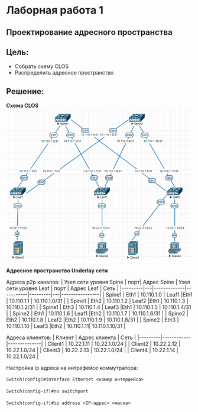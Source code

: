 # Лаборная работа 1
## **Проектирование адресного пространства**
## Цель:
* Собрать схему CLOS
* Распределить адресное пространство

 ## Решение:

 **Cхема CLOS**
 ![Схема](./images/lab1-1.PNG)
 
 **Адресное пространство Underlay сети**

 Адреса p2p каналов:
|  Узел сети уровня Spine | порт| Адрес Spine    | Узел сети уровня Leaf | порт | Адрес Leaf     | Сеть           |
|---------|---|-------------|-----------|---------|---|----------------|
| Spine1 | Eth1   | 10.110.1.0  | Leaf1 |Eth1    | 10.110.1.1 | 10.110.1.0/31  |
| Spine1 | Eth2   | 10.110.1.2  | Leaf2 |Eth1    | 10.110.1.3 | 10.110.1.2/31  |
| Spine1 | Eth3   | 10.110.1.4  | Leaf3 |Eth1    | 10.110.1.5 | 10.110.1.4/31  |
| Spine2 | Eth1   | 10.110.1.6  | Leaf1 |Eth2    | 10.110.1.7 | 10.110.1.6/31  |
| Spine2 | Eth2   | 10.110.1.8  | Leaf2 |Eth2    | 10.110.1.9 | 10.110.1.8/31  |
| Spine2 | Eth3   | 10.110.1.10 | Leaf3 |Eth2   | 10.110.1.11| 10.110.1.10/31 |

Адреса клиентов:
| Клиент  | Адрес клиента     | Сеть         |
|---------|------------|--------------|
| Client1 | 10.22.1.11 | 10.22.1.0/24 |
| Client2 | 10.22.2.12 | 10.22.1.0/24 |
| Client3 | 10.22.2.13 | 10.22.1.0/24 |
| Client4 | 10.22.1.14 | 10.22.1.0/24 |

Настройка ip адреса на интрефейсе коммутратора:
```
Switch(config)#interface Ethernet <номер интерфейса>

Switch(config-if)#no switchport

Switch(config-if)#ip address <IP-адрес> <маска>
```